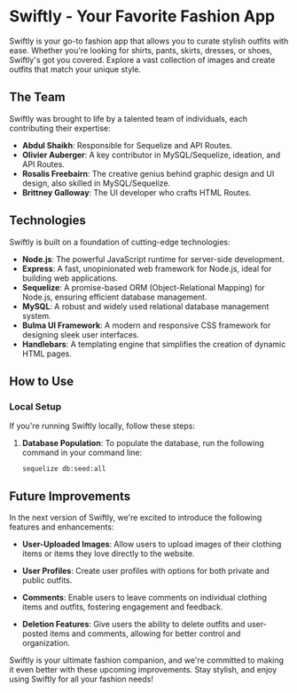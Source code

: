 # Swiftly - Your Favorite Fashion App

Swiftly is your go-to fashion app that allows you to curate stylish outfits with ease. Whether you're looking for shirts, pants, skirts, dresses, or shoes, Swiftly's got you covered. Explore a vast collection of images and create outfits that match your unique style.

## The Team

Swiftly was brought to life by a talented team of individuals, each contributing their expertise:

- **Abdul Shaikh**: Responsible for Sequelize and API Routes.
- **Olivier Auberger**: A key contributor in MySQL/Sequelize, ideation, and API Routes.
- **Rosalis Freebairn**: The creative genius behind graphic design and UI design, also skilled in MySQL/Sequelize.
- **Brittney Galloway**: The UI developer who crafts HTML Routes.

## Technologies

Swiftly is built on a foundation of cutting-edge technologies:

- **Node.js**: The powerful JavaScript runtime for server-side development.
- **Express**: A fast, unopinionated web framework for Node.js, ideal for building web applications.
- **Sequelize**: A promise-based ORM (Object-Relational Mapping) for Node.js, ensuring efficient database management.
- **MySQL**: A robust and widely used relational database management system.
- **Bulma UI Framework**: A modern and responsive CSS framework for designing sleek user interfaces.
- **Handlebars**: A templating engine that simplifies the creation of dynamic HTML pages.

## How to Use

### Local Setup

If you're running Swiftly locally, follow these steps:

1. **Database Population**: To populate the database, run the following command in your command line:
   ```
   sequelize db:seed:all
   ```


## Future Improvements

In the next version of Swiftly, we're excited to introduce the following features and enhancements:

- **User-Uploaded Images**: Allow users to upload images of their clothing items or items they love directly to the website.

- **User Profiles**: Create user profiles with options for both private and public outfits.

- **Comments**: Enable users to leave comments on individual clothing items and outfits, fostering engagement and feedback.

- **Deletion Features**: Give users the ability to delete outfits and user-posted items and comments, allowing for better control and organization.

Swiftly is your ultimate fashion companion, and we're committed to making it even better with these upcoming improvements. Stay stylish, and enjoy using Swiftly for all your fashion needs!
